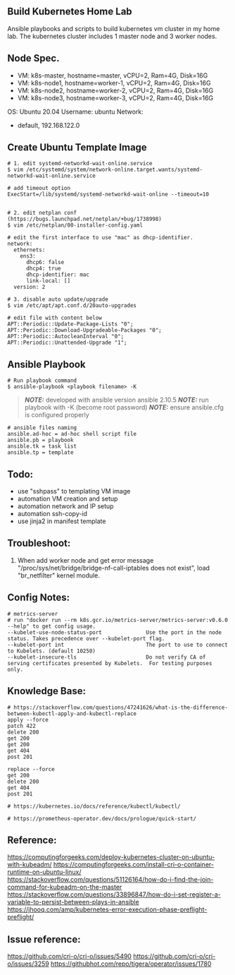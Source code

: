 ## Build Kubernetes Home Lab
Ansible playbooks and scripts to build kubernetes vm cluster in my home lab.
The kubernetes cluster includes 1 master node and 3 worker nodes.


## Node Spec.
- VM: k8s-master, hostname=master, vCPU=2, Ram=4G, Disk=16G
- VM: k8s-node1, hostname=worker-1, vCPU=2, Ram=4G, Disk=16G
- VM: k8s-node2, hostname=worker-2, vCPU=2, Ram=4G, Disk=16G
- VM: k8s-node3, hostname=worker-3, vCPU=2, Ram=4G, Disk=16G

OS: Ubuntu 20.04
Username: ubuntu
Network:
- default, 192.168.122.0


## Create Ubuntu Template Image
```
# 1. edit systemd-networkd-wait-online.service
$ vim /etc/systemd/system/network-online.target.wants/systemd-networkd-wait-online.service

# add timeout option
ExecStart=/lib/systemd/systemd-networkd-wait-online --timeout=10


# 2. edit netplan conf (https://bugs.launchpad.net/netplan/+bug/1738998)
$ vim /etc/netplan/00-installer-config.yaml

# edit the first interface to use "mac" as dhcp-identifier.
network:
  ethernets:
    ens3:
      dhcp6: false
      dhcp4: true
      dhcp-identifier: mac
      link-local: []
  version: 2

# 3. disable auto update/upgrade
$ vim /etc/apt/apt.conf.d/20auto-upgrades

# edit file with content below
APT::Periodic::Update-Package-Lists "0";
APT::Periodic::Download-Upgradeable-Packages "0";
APT::Periodic::AutocleanInterval "0";
APT::Periodic::Unattended-Upgrade "1";

```


## Ansible Playbook
```
# Run playbook command
$ ansible-playbook <playbook filename> -K 
``` 
> **_NOTE:_** developed with ansible version ansible 2.10.5
> **_NOTE:_** run playbook with -K (become root password)
> **_NOTE:_** ensure ansible.cfg is configured properly

```
# ansible files naming
ansible.ad-hoc = ad-hoc shell script file
ansible.pb = playbook
ansible.tk = task list
ansible.tp = template
```


## Todo:
- use "sshpass" to templating VM image
- automation VM creation and setup
- automation network and IP setup
- automation ssh-copy-id
- use jinja2 in manifest template


## Troubleshoot:
1. When add worker node and get error message "/proc/sys/net/bridge/bridge-nf-call-iptables does not exist", load "br_netfilter" kernel module. 


## Config Notes:
```
# metrics-server
# run "docker run --rm k8s.gcr.io/metrics-server/metrics-server:v0.6.0 --help" to get config usage.
--kubelet-use-node-status-port              Use the port in the node status. Takes precedence over --kubelet-port flag.
--kubelet-port int                          The port to use to connect to Kubelets. (default 10250)
--kubelet-insecure-tls                      Do not verify CA of serving certificates presented by Kubelets.  For testing purposes only.

```


## Knowledge Base:
```
# https://stackoverflow.com/questions/47241626/what-is-the-difference-between-kubectl-apply-and-kubectl-replace
apply --force
patch 422
delete 200
get 200
get 200
get 404
post 201

replace --force
get 200
delete 200
get 404
post 201

# https://kubernetes.io/docs/reference/kubectl/kubectl/

# https://prometheus-operator.dev/docs/prologue/quick-start/

```


## Reference:
https://computingforgeeks.com/deploy-kubernetes-cluster-on-ubuntu-with-kubeadm/
https://computingforgeeks.com/install-cri-o-container-runtime-on-ubuntu-linux/
https://stackoverflow.com/questions/51126164/how-do-i-find-the-join-command-for-kubeadm-on-the-master
https://stackoverflow.com/questions/33896847/how-do-i-set-register-a-variable-to-persist-between-plays-in-ansible
https://jhooq.com/amp/kubernetes-error-execution-phase-preflight-preflight/


## Issue reference:
https://github.com/cri-o/cri-o/issues/5490
https://github.com/cri-o/cri-o/issues/3259
https://githubhot.com/repo/tigera/operator/issues/1780
